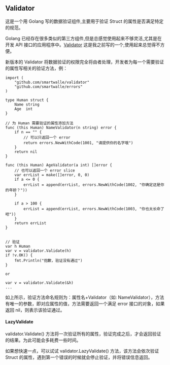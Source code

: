 ## Validator
这是一个用 Golang 写的数据验证组件,主要用于验证 Struct 的属性是否满足特定的规范。

Golang 已经存在很多类似的第三方组件,但是总感觉使用起来不够灵活,尤其是在开发 API 接口的应用程序中。[Validator](https://github.com/smartwalle/going/tree/master/validator) 这是我之前写的一个,使用起来总觉得不方便。

新版本的 Validator 将数据验证的权限完全将由者处理，开发者为每一个需要验证的属性写相关的验证方法，例：

``` 
import (
	"github.com/smartwalle/validator"
	"github.com/smartwalle/errors"
)

type Human struct {
	Name string
	Age  int
}

// 为 Human 需要验证的属性添加方法
func (this Human) NameValidator(n string) error {
	if n == "" {
		// 可以只返回一个 error
		return errors.NewWithCode(1001, "请提供你的名字哦")
	}
	return nil
}

func (this Human) AgeValidator(a int) []error {
	// 也可以返回一个 error slice
	var errList = make([]error, 0, 0)
	if a <= 0 {
		errList = append(errList, errors.NewWithCode(1002, "你确定这是你的年龄？"))
	}

	if a > 100 {
		errList = append(errList, errors.NewWithCode(1003, "你也太长命了吧"))
	}
	return errList
}


// 验证
var h Human
var v = validator.Validate(h)
if !v.OK() {
	fmt.Println("抱歉，验证没有通过")
}

or

var v = validator.Validate(&h)
...

```

如上所示，验证方法命名规则为：属性名+Validator（如: NameValidator），方法有唯一的参数，即对应属性的值，方法需要返回一个满足 error 接口的对象，如果返回 nil，则表示该验证通过。

#### LazyValidate
validator.Validate() 方法将一次验证所有的属性，验证完成之后，才会返回验证的结果。为此可能会多耗费一些时间。

如果想快速一点，可以试试 validator.LazyValidate() 方法，该方法会依次验证 Struct 的属性，遇到第一个错误的时候就会停止验证，并将错误信息返回。

